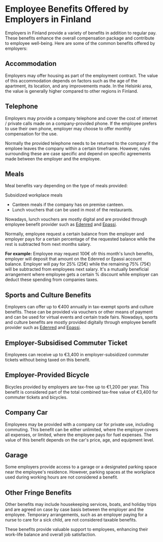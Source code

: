 # Employee Benefits Offered by Employers in Finland
Employers in Finland provide a variety of benefits in addition to regular pay. These benefits enhance the overall compensation package and contribute to employee well-being. Here are some of the common benefits offered by employers:

## Accommodation
Employers may offer housing as part of the employment contract.
The value of this accommodation depends on factors such as the age of the apartment, its location, and any improvements made.
In the Helsinki area, the value is generally higher compared to other regions in Finland.

## Telephone
Employers may provide a company telephone and cover the cost of internet / private calls made on a company-provided phone.
If the employee prefers to use their own phone, employer may choose to offer monthly compensation for the use.

Normally the provided telephone needs to be returned to the company if the emploee leaves the company within a certain timeframe.
However, rules surrounding these are case specific and depend on specific agreements made between the employer and the employee.

## Meals
Meal benefits vary depending on the type of meals provided:

Subsidized workplace meals
- Canteen meals if the company has on premise canteen.
- Lunch vouchers that can be used in most of the restaurants.

Nowadays, lunch vouchers are mostly digital and are provided through employee benefit provider such as [Edenred](https://edenred.fi/en/) and [Epassi](https://www.epassi.fi/fi/etusivu).

Normally, employee request a certain balance from the employer and employer pays for a certain percentage of the requested balance while the rest is subtracted from next months salary.

**For example:**
Employee may request 100€ ofr this month's lunch benefits, employer will deposit that amount on the Edenred or Epassi account balance.
Employer will pay for 25% (25€) while the remaining 75% (75€) will be subtracted from employees next salary.
It's a mutually beneficial arrangement where employee gets a certain % discount while employer can deduct these spending from companies taxes.

## Sports and Culture Benefits
Employers can offer up to €400 annually in tax-exempt sports and culture benefits.
These can be provided via vouchers or other means of payment and can be used for virtual events and certain trade fairs.
Nowadays, sports and culture benefits are mostly provided digitally through employee benefit provider such as [Edenred](https://edenred.fi/en/) and [Epassi](https://www.epassi.fi/fi/etusivu).


## Employer-Subsidised Commuter Ticket
Employees can receive up to €3,400 in employer-subsidized commuter tickets without being taxed on this benefit.

## Employer-Provided Bicycle
Bicycles provided by employers are tax-free up to €1,200 per year. This benefit is considered part of the total combined tax-free value of €3,400 for commuter tickets and bicycles.

## Company Car
Employees may be provided with a company car for private use, including commuting.
This benefit can be either unlimited, where the employer covers all expenses, or limited, where the employee pays for fuel expenses.
The value of this benefit depends on the car's price, age, and equipment level.

## Garage
Some employers provide access to a garage or a designated parking space near the employee's residence.
However, parking spaces at the workplace used during working hours are not considered a benefit.


## Other Fringe Benefits
Other benefits may include housekeeping services, boats, and holiday trips and are agreed on case by case basis between the employer and the employee.
Temporary arrangements, such as an employer paying for a nurse to care for a sick child, are not considered taxable benefits.

These benefits provide valuable support to employees, enhancing their work-life balance and overall job satisfaction.